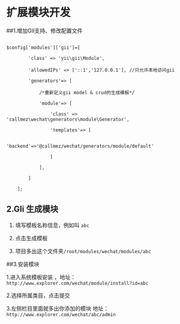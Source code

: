 扩展模块开发
==========
##1.增加GII支持、修改配置文件

```

$config['modules']['gii']=[

        'class' => 'yii\gii\Module',

        'allowedIPs' => ['::1','127.0.0.1'], //只允许本地访问gii

        'generators'=> [

            /*重新定义gii model & crud的生成模板*/

            'module'=> [

                'class' => 'callmez\wechat\generators\module\Generator',

                'templates'=> [

                    'backend'=>'@callmez/wechat/generators/module/default'

                ]

            ],

        ]

    ];

```



## 2.GIi 生成模块

1. 填写模板名称信息，例如叫 `abc`

2. 点击生成模板

3. 项目多出这个文件夹<code>/root/modules/wechat/modules/abc</code>



##3.安装模块

1.进入系统模板安装 ，地址：`http://www.explorer.com/wechat/module/install?id=abc`

2.选择所属类目，点击提交

3.左侧栏目里面就多出你添加的模块 地址：`http://www.explorer.com/wechat/abc/admin`

